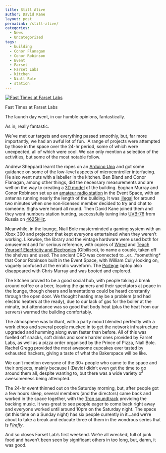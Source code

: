 ```yaml
---
title: Still Alive
author: David Kane
layout: post
permalink: /still-alive/
categories:
  - News
  - Uncategorized
tags:
  - building
  - Conor Flanagan
  - Conor Robinson
  - Event
  - Farset
  - Farset Labs
  - kitchen
  - Niall Bole
  - station
---
```

<div id="attachment_241" style="width: 385px" class="wp-caption alignright">
  <a href="http://i2.wp.com/farsetlabs.org.uk/blog/wp-content/uploads/2012/04/IMG_1551.jpg"><img class=" wp-image-241  " title="Fast Times at Farset Labs" src="http://i2.wp.com/farsetlabs.org.uk/blog/wp-content/uploads/2012/04/IMG_1551.jpg?resize=375%2C250" alt="Fast Times at Farset Labs" data-recalc-dims="1" /></a><p class="wp-caption-text">
    Fast Times at Farset Labs
  </p>
</div>

The launch day went, in our humble opinions, fantastically.

As in, really fantastic.

We&#8217;ve met our targets and everything passed smoothly, but, far more importantly, we had an awful lot of fun.  A range of projects were attempted by those in the space over the 24-hr period, some of which were unexpected, all of which were cool. We can only mention a selection of the activities, but some of the most notable follow.

Andrew Sheppard learnt the ropes on an [Arduino Uno][1] and got some guidance on some of the low-level aspects of microcontroller interfacing. He also went nuts with a labeller in the kitchen. Ben Bland and Conor Flanagan, among other things, did the necessary measurements and are well on the way to creating a [3D model][2] of the building. Eoghan Murray and Conor Robinson set up an [amateur radio station][3] in the Event Space, with an antenna running nearly the length of the building. It was [illegal][4] for around two minutes when one non-licensed member decided to try and chat to someone. Sighs were heard all round. Then David Kane joined them and they went numbers station hunting, successfully tuning into [UVB-76][5] from Russia on [4625kHz][6].

Meanwhile, in the lounge, Niall Bole masterminded a gaming system with an Xbox 360 and projector that kept everyone entertained when they weren&#8217;t working. Likewise, the library and the vintage hardware were used both for amusement and for serious reference, with copies of [Wired][7] and [Teach Yourself Electricity and Electronics][8] (Gibilisco), to name a couple, taken off the shelves and used. The ancient CRO was connected to&#8230;er&#8230;\*something\* that Conor Robinson built in the Event Space, with William Cully looking on, vaguely confused at the erratic waveform. The [Portege][9] laptop also disappeared with Chris Murray and was booted and explored.

The kitchen proved to be a good social hub, with people taking a break around coffee or a beer, leaving the gamers and their spectators at peace in the lounge, though cheers and lamentations could be heard constantly through the open door. We thought heating may be a problem (and had electric heaters at the ready), due to our lack of gas for the boiler at the minute, but attendance was so good that body heat (plus the heat from our servers) warmed the building comfortably.

The atmosphere was brilliant, with a party mood blended perfectly with a work ethos and several people mucked in to get the network infrastructure upgraded and humming along even faster than before. All of this was fuelled off snacks, soft drinks and some harder ones provided by Farset Labs, as well as a pizza order organised by the Prince of Pizza, Niall Bole. Rachel Gregg provided the most awesome cupcakes ever tasted by exhausted hackers, giving a taste of what the Bakerspace will be like.

We can&#8217;t mention everyone of the 30+ people who came to the space and their projects, mainly because I (David) didn&#8217;t even get the time to go around them all, despite wanting to, but there was a wide variety of awesomeness being attempted.

The 24-hr event thinned out on the Saturday morning, but, after people got a few hours sleep, several members (and the directors) came back and worked in the space together, with the [Tron soundtrack][10] providing the backing music. It was great to see people eager to come back right away and everyone worked until around 10pm on the Saturday night. The space (at this time on a Sunday night) has six people currently in it&#8230;and we&#8217;re about to take a break and educate three of them in the wondrous series that is *[Firefly][11]*.

And so closes Farset Lab&#8217;s first weekend. We&#8217;re all wrecked, full of junk food and haven&#8217;t been seen by significant others in too long, but, damn, it was good.

 [1]: http://arduino.cc/en/Main/arduinoBoardUno
 [2]: http://www.blender.org/
 [3]: http://www.rsgb.org/
 [4]: http://www.legislation.gov.uk/ukpga/2006/36/contents
 [5]: http://en.wikipedia.org/wiki/UVB-76
 [6]: http://www.youtube.com/watch?v=-2EKWgTNEYU
 [7]: http://www.wired.co.uk/
 [8]: http://www.amazon.co.uk/Yourself-Electricity-Electronics-Fourth-Edition/dp/0071459332
 [9]: http://www.toshiba-europe.com/bv/computers/products/notebooks/portege620ct/index.shtm
 [10]: http://www.youtube.com/playlist?list=PL7F37BB1A67E0238D&feature=plcp
 [11]: http://en.wikipedia.org/wiki/Firefly_(TV_series)
